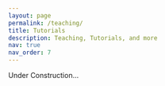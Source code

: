 ```yaml
---
layout: page
permalink: /teaching/
title: Tutorials
description: Teaching, Tutorials, and more
nav: true
nav_order: 7
---
```


Under Construction...
